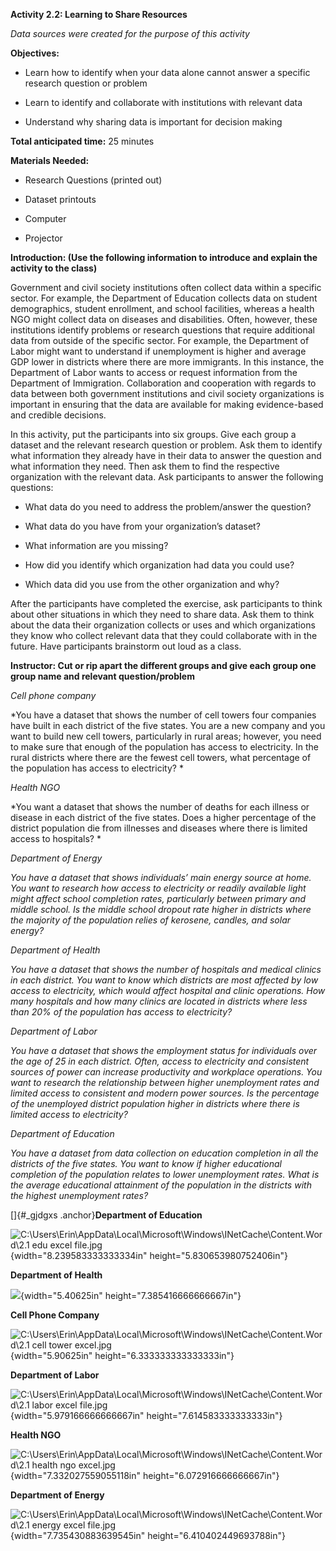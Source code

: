 **Activity 2.2: Learning to Share Resources**

*Data sources were created for the purpose of this activity*

**Objectives:**

-   Learn how to identify when your data alone cannot answer a specific
    research question or problem

-   Learn to identify and collaborate with institutions with relevant
    data

-   Understand why sharing data is important for decision making

**Total anticipated time:** 25 minutes

**Materials Needed:**

-   Research Questions (printed out)

-   Dataset printouts

-   Computer

-   Projector

**Introduction: (Use the following information to introduce and explain
the activity to the class)**

Government and civil society institutions often collect data within a
specific sector. For example, the Department of Education collects data
on student demographics, student enrollment, and school facilities,
whereas a health NGO might collect data on diseases and disabilities.
Often, however, these institutions identify problems or research
questions that require additional data from outside of the specific
sector. For example, the Department of Labor might want to understand if
unemployment is higher and average GDP lower in districts where there
are more immigrants. In this instance, the Department of Labor wants to
access or request information from the Department of Immigration.
Collaboration and cooperation with regards to data between both
government institutions and civil society organizations is important in
ensuring that the data are available for making evidence-based and
credible decisions.

In this activity, put the participants into six groups. Give each group
a dataset and the relevant research question or problem. Ask them to
identify what information they already have in their data to answer the
question and what information they need. Then ask them to find the
respective organization with the relevant data. Ask participants to
answer the following questions:

-   What data do you need to address the problem/answer the question?

-   What data do you have from your organization’s dataset?

-   What information are you missing?

-   How did you identify which organization had data you could use?

-   Which data did you use from the other organization and why?

After the participants have completed the exercise, ask participants to
think about other situations in which they need to share data. Ask them
to think about the data their organization collects or uses and which
organizations they know who collect relevant data that they could
collaborate with in the future. Have participants brainstorm out loud as
a class.

**Instructor: Cut or rip apart the different groups and give each group
one group name and relevant question/problem**

*Cell phone company*

*You have a dataset that shows the number of cell towers four companies
have built in each district of the five states. You are a new company
and you want to build new cell towers, particularly in rural areas;
however, you need to make sure that enough of the population has access
to electricity. In the rural districts where there are the fewest cell
towers, what percentage of the population has access to electricity? *

*Health NGO*

*You want a dataset that shows the number of deaths for each illness or
disease in each district of the five states. Does a higher percentage of
the district population die from illnesses and diseases where there is
limited access to hospitals? *

*Department of Energy*

*You have a dataset that shows individuals’ main energy source at home.
You want to research how access to electricity or readily available
light might affect school completion rates, particularly between primary
and middle school. Is the middle school dropout rate higher in districts
where the majority of the population relies of kerosene, candles, and
solar energy?*

*Department of Health*

*You have a dataset that shows the number of hospitals and medical
clinics in each district. You want to know which districts are most
affected by low access to electricity, which would affect hospital and
clinic operations. How many hospitals and how many clinics are located
in districts where less than 20% of the population has access to
electricity?*

*Department of Labor*

*You have a dataset that shows the employment status for individuals
over the age of 25 in each district. Often, access to electricity and
consistent sources of power can increase productivity and workplace
operations. You want to research the relationship between higher
unemployment rates and limited access to consistent and modern power
sources. Is the percentage of the unemployed district population higher
in districts where there is limited access to electricity?*

*Department of Education*

*You have a dataset from data collection on education completion in all
the districts of the five states. You want to know if higher educational
completion of the population relates to lower unemployment rates. What
is the average educational attainment of the population in the districts
with the highest unemployment rates?*

[]{#_gjdgxs .anchor}**Department of Education**

![C:\\Users\\Erin\\AppData\\Local\\Microsoft\\Windows\\INetCache\\Content.Word\\2.1
edu excel file.jpg](media/image1.jpg){width="8.239583333333334in"
height="5.830653980752406in"}

**Department of Health**

![](media/image2.jpg){width="5.40625in" height="7.385416666666667in"}

**Cell Phone Company**

![C:\\Users\\Erin\\AppData\\Local\\Microsoft\\Windows\\INetCache\\Content.Word\\2.1
cell tower excel.jpg](media/image3.jpg){width="5.90625in"
height="6.333333333333333in"}

**Department of Labor**

![C:\\Users\\Erin\\AppData\\Local\\Microsoft\\Windows\\INetCache\\Content.Word\\2.1
labor excel file.jpg](media/image4.jpg){width="5.979166666666667in"
height="7.614583333333333in"}

**Health NGO**

![C:\\Users\\Erin\\AppData\\Local\\Microsoft\\Windows\\INetCache\\Content.Word\\2.1
health ngo excel.jpg](media/image5.jpg){width="7.332027559055118in"
height="6.072916666666667in"}

**Department of Energy**

![C:\\Users\\Erin\\AppData\\Local\\Microsoft\\Windows\\INetCache\\Content.Word\\2.1
energy excel file.jpg](media/image6.jpg){width="7.735430883639545in"
height="6.410402449693788in"}
